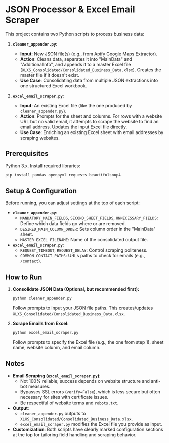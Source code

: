 # JSON Processor & Excel Email Scraper

This project contains two Python scripts to process business data:

1.  **`cleaner_appender.py`**:
    *   **Input**: New JSON file(s) (e.g., from Apify Google Maps Extractor).
    *   **Action**: Cleans data, separates it into "MainData" and "AdditionalInfo", and appends it to a master Excel file (`XLXS_Consolidated/Consolidated_Business_Data.xlsx`). Creates the master file if it doesn't exist.
    *   **Use Case**: Consolidating data from multiple JSON extractions into one structured Excel workbook.

2.  **`excel_email_scraper.py`**:
    *   **Input**: An existing Excel file (like the one produced by `cleaner_appender.py`).
    *   **Action**: Prompts for the sheet and columns. For rows with a website URL but no valid email, it attempts to scrape the website to find an email address. Updates the input Excel file directly.
    *   **Use Case**: Enriching an existing Excel sheet with email addresses by scraping websites.

## Prerequisites
Python 3.x. Install required libraries:
```bash
pip install pandas openpyxl requests beautifulsoup4
```

## Setup & Configuration
Before running, you can adjust settings at the top of each script:
- **`cleaner_appender.py`**:
    - `MANDATORY_MAIN_FIELDS`, `SECOND_SHEET_FIELDS`, `UNNECESSARY_FIELDS`: Define which data fields go where or are removed.
    - `DESIRED_MAIN_COLUMN_ORDER`: Sets column order in the "MainData" sheet.
    - `MASTER_EXCEL_FILENAME`: Name of the consolidated output file.
- **`excel_email_scraper.py`**:
    - `REQUEST_TIMEOUT`, `REQUEST_DELAY`: Control scraping politeness.
    - `COMMON_CONTACT_PATHS`: URLs paths to check for emails (e.g., `/contact`).

## How to Run

1.  **Consolidate JSON Data (Optional, but recommended first):**
    ```bash
    python cleaner_appender.py
    ```
    Follow prompts to input your JSON file paths. This creates/updates `XLXS_Consolidated/Consolidated_Business_Data.xlsx`.

2.  **Scrape Emails from Excel:**
    ```bash
    python excel_email_scraper.py
    ```
    Follow prompts to specify the Excel file (e.g., the one from step 1), sheet name, website column, and email column.

## Notes
- **Email Scraping (`excel_email_scraper.py`)**:
    - Not 100% reliable; success depends on website structure and anti-bot measures.
    - Bypasses SSL errors (`verify=False`), which is less secure but often necessary for sites with certificate issues.
    - Be respectful of website terms and `robots.txt`.
- **Output**:
    - `cleaner_appender.py` outputs to `XLXS_Consolidated/Consolidated_Business_Data.xlsx`.
    - `excel_email_scraper.py` modifies the Excel file you provide as input.
- **Customization**: Both scripts have clearly marked configuration sections at the top for tailoring field handling and scraping behavior.
